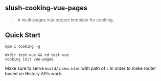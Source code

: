 
slush-cooking-vue-pages
----

> A multi-pages vue project template for cooking.

## Quick Start

```shell
npm i cooking -g

mkdir test-vue && cd test-vue
cooking init vue-pages
```

Make sure to serve `build/index.html` with path of `/`
in order to make router based on History APIs work.
